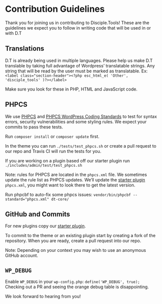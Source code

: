 # Contribution Guidelines

Thank you for joining us in contributing to Disciple.Tools! These are the guidelines we expect you to follow in writing code that will be used in or with D.T

## Translations

D.T is already being used in multiple languages. Please help us make D.T translable by taking full advantage of Wordpress’ translatable strings. Any string that will be read by the user must be marked as translatable. Ex: `<label class="section-header"><?php esc_html_e( 'Other', 'disciple_tools' )?></label>`

Make sure you look for these in PHP, HTML and JavaScript code.

## PHPCS

We use [PHPCS](https://github.com/squizlabs/PHP_CodeSniffer) and [PHPCS WordPress Coding Standards](https://github.com/WordPress-Coding-Standards/WordPress-Coding-Standards) to test for syntax errors, security vulnerabilities and some styling rules. We expect your commits to pass these tests.

Run `composer install` or `composer update` first.

In the theme you can run `./tests/test_phpcs.sh` or create a pull request to our repo and Travis CI will run the tests for you.

If you are working on a plugin based off our starter plugin run `./includes/admin/test/test_phpcs.sh`

Note: rules for PHPCS are located in the `phpcs.xml` file. We sometimes update the rule list as PHPCS updates. We’ll update the [starter plugin](https://github.com/DiscipleTools/disciple-tools-starter-plugin) `phpcs.xml`, you might want to look there to get the latest version.

Run phpcbf to auto-fix some phpcs issues:
`vendor/bin/phpcbf --standard="phpcs.xml" dt-core/`

## GitHub and Commits

For new plugins copy our [starter plugin](https://github.com/DiscipleTools/disciple-tools-starter-plugin).

To commit to the theme or an existing plugin start by creating a fork of the repository. When you are ready, create a pull request into our repo.

Note: Depending on your context you may wish to use an anonymous GitHub account.

## `WP_DEBUG`

Enable `WP_DEBUG` in your `wp-config.php`: `define('WP_DEBUG', true);` Checking out a PR and seeing the orange debug table is disappointing.

We look forward to hearing from you!

